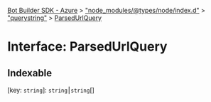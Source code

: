[Bot Builder SDK - Azure](../README.md) > ["node_modules/@types/node/index.d"](../modules/_node_modules__types_node_index_d_.md) > ["querystring"](../modules/_node_modules__types_node_index_d_._querystring_.md) > [ParsedUrlQuery](../interfaces/_node_modules__types_node_index_d_._querystring_.parsedurlquery.md)



# Interface: ParsedUrlQuery

## Indexable

\[key: `string`\]:&nbsp;`string`⎮`string`[]

